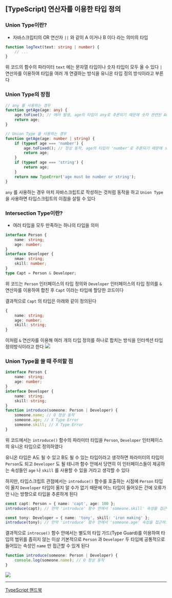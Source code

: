 ## [TypeScript] 연산자를 이용한 타입 정의

### Union Type이란?
- 자바스크립티의 OR 연산자 `||` 와 같이 A 이거나 B 이다 라는 의미의 타입

```typescript
function logText(text: string | number) {
    // ...
}
```
위 코드의 함수의 파라미터 `text` 에는 문자열 타입이나 숫자 타입이 모두 올 수 있다
`|` 연산자를 이용하여 타입을 여러 개 연결하는 방식을 유니온 타입 정의 방식이라고 부른다

### Union Type의 장점
```typescript
// any 를 사용하는 경우
function getAge(age: any) {
    age.toFixe(); // 에러 발생, age의 타입이 any로 추론되기 때문에 숫자 관련된 API를 작성할 때 코드가 자동 완성되지 않는다
    return age;
}

// Union Type 을 사용하는 경우
function getAge(age: number | string) {
    if (typeof age === 'number') {
        age.toFixed(); // 정상 동작, age의 타입이 'number'로 추론되기 때문에 숫자 관련된 API를 쉽게 자동완성 할 수 있다
        return age;
    }
    if (typeof age === 'string') {
        return age;
    }
    return new TypeError('age must be number or string');
}
```

`any` 를 사용하는 경우 마치 자바스크립트로 작성하는 것처럼 동작을 하고 `Union Type` 을 사용하면 타입스크립트의 이점을 살릴 수 있다

### Intersection Type이란?
- 여러 타입을 모두 만족하는 하나의 타입을 의미
```typescript
interface Person {
    name: string;
    age: number;
}
interface Developer {
    nmae: string;
    skill: number;
}
type Capt = Person & Developer;
```

위 코드는 `Person` 인터페이스의 타입 정의와 `Developer` 인터페이스의 타입 정의를 `&` 연산자를 이용하여 합친 후  `Capt` 이라는 타입에 할당한 코드이다

결과적으로 `Capt` 의 타입은 아래와 같이 정의된다

```typescript
{
    name: string;
    age: number;
    skill: string;
}
```

이처럼 `&` 연산자를 이용해 여러 개의 타입 정의를 하나로 합치는 방식을 인터섹션 타입 정의방식이라고 한다
![](https://joshua1988.github.io/ts/assets/img/intersection-diagram.01f4fdfe.png)

### Union Type을 쓸 때 주의할 점

```typescript
interface Person {
    name: string;
    age: number;
}
interface Developer {
    name: string;
    skill: string;
}
function introduce(someone: Person | Developer) {
    someone.name; // O 정상 동작
    someone.age; // X Type Error
    someone.skill; // X Type Error
}
```

위 코드에서는 `introduce()` 함수의 파라미터 타입을 `Person`, `Developer` 인터페이스의 유니온 타입으로 정의하였다

유니온 타입은 A도 될 수 있고 B도 될 수 있는 타입이라고 생각하면 파라미터의 타입이 `Person`도 되고 `Developer` 도 될 테니까 함수 안에서 당연히 이 인터페이스들이 제공하는 속성들인 `age` 나 `skill` 를 사용할 수 있을 거라고 생각할 수 있다

하지만, 타입스크립트 관점에서는 `introduce()` 함수를 호출하는 시점에 `Person` 타입이 올지 `Developer` 타입이 올지 알 수가 없기 때문에 어느 타입이 들어오든 간에 오류가 안 나는 방향으로 타입을 추론하게 된다

```typescript
const capt: Person = { name: 'capt', age: 100 };
introduce(capt); // 만약 'introduce' 함수 안에서 'someone.skill' 속성을 접근하고 있으면 함수에서 오류 발생
```

```typescript
const tony: Developer = { name: 'tony', skill: 'iron making' };
introduce(tony); // 만약 'introduce' 함수 안에서 'someone.age' 속성을 접근하고 있으면 함수에서 오류 발생
```

결과적으로 `introcue()` 함수 안에서는 별도의 타입 가드(Type Guard)를 이용하여 타입의 범위를 좁히지 않는 이상 기본적으로 `Person` 과 `Developer` 두 타입에 공통적으로 들어있는 속성인 `name` 만 접근할 수 있게 된다

```typescript
function introduce(someone: Person | Developer) {
    console.log(someone.name); // O 정상 동작
}
```
![](https://joshua1988.github.io/ts/assets/img/union-diagram.fe8a6fa3.png)

---
[TypeScript 핸드북](https://joshua1988.github.io/ts/guide/operator.html#union-type%EC%9D%84-%EC%93%B8-%EB%95%8C-%EC%A3%BC%EC%9D%98%ED%95%A0-%EC%A0%90)